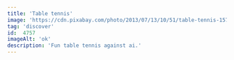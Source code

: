 ```yaml
---
title: 'Table tennis'
image: 'https://cdn.pixabay.com/photo/2013/07/13/10/51/table-tennis-157932__340.png'
tag: 'discover'
id:  4757
imageAlt: 'ok'
description: 'Fun table tennis against ai.'
---
```

